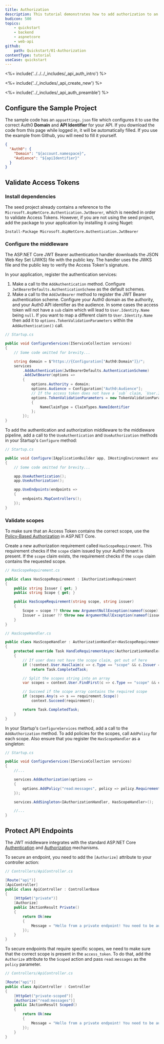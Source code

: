 ```yaml
---
title: Authorization
description: This tutorial demonstrates how to add authorization to an ASP.NET Core Web API application using the standard JWT middleware.
budicon: 500
topics:
    - quickstart
    - backend
    - aspnetcore
    - web-api
github:
    path: Quickstart/01-Authorization
contentType: tutorial
useCase: quickstart
---
```

<!-- markdownlint-disable MD041 MD002 -->

<%= include('../../../_includes/_api_auth_intro') %>

<%= include('../_includes/_api_create_new') %>

<%= include('../_includes/_api_auth_preamble') %>

## Configure the Sample Project

The sample code has an `appsettings.json` file which configures it to use the correct Auth0 **Domain** and **API Identifier** for your API. If you download the code from this page while logged in, it will be automatically filled. If you use the example from Github, you will need to fill it yourself.

```json
{
  "Auth0": {
    "Domain": "${account.namespace}",
    "Audience": "${apiIdentifier}"
  }
}
```

## Validate Access Tokens

### Install dependencies

The seed project already contains a reference to the `Microsoft.AspNetCore.Authentication.JwtBearer`, which is needed in order to validate Access Tokens.
However, if you are not using the seed project, add the package to your application by installing it using Nuget:

```text
Install-Package Microsoft.AspNetCore.Authentication.JwtBearer
```

### Configure the middleware

The ASP.NET Core JWT Bearer authentication handler downloads the JSON Web Key Set (JWKS) file with the public key. The handler uses the JWKS file and the public key to verify the Access Token's signature.

In your application, register the authentication services:

1. Make a call to the `AddAuthentication` method. Configure `JwtBearerDefaults.AuthenticationScheme` as the default schemes.  
2. Make a call to the `AddJwtBearer` method to register the JWT Bearer authentication scheme. Configure your Auth0 domain as the authority, and your Auth0 API identifier as the audience. In some cases the access token will not have a `sub` claim which will lead to `User.Identity.Name` being `null`. If you want to map a different claim to `User.Identity.Name` then add it to `options.TokenValidationParameters` within the `AddAuthentication()` call.

```csharp
// Startup.cs

public void ConfigureServices(IServiceCollection services)
{
    // Some code omitted for brevity...

    string domain = $"https://{Configuration["Auth0:Domain"]}/";
    services
        .AddAuthentication(JwtBearerDefaults.AuthenticationScheme)
        .AddJwtBearer(options =>
        {
            options.Authority = domain;
            options.Audience = Configuration["Auth0:Audience"];
            // If the access token does not have a `sub` claim, `User.Identity.Name` will be `null`. Map it to a different claim by setting the NameClaimType below.
            options.TokenValidationParameters = new TokenValidationParameters
            {
                NameClaimType = ClaimTypes.NameIdentifier
            };
        });
}
```

To add the authentication and authorization middleware to the middleware pipeline, add a call to the `UseAuthentication` and `UseAuthorization` methods in your Startup's `Configure` method:

```csharp
// Startup.cs

public void Configure(IApplicationBuilder app, IHostingEnvironment env)
{
    // Some code omitted for brevity...

    app.UseAuthentication();
    app.UseAuthorization();

    app.UseEndpoints(endpoints =>
    {
        endpoints.MapControllers();
    });
}
```

### Validate scopes

To make sure that an Access Token contains the correct scope, use the [Policy-Based Authorization](https://docs.microsoft.com/en-us/aspnet/core/security/authorization/policies) in ASP.NET Core.

Create a new authorization requirement called `HasScopeRequirement`. This requirement checks if the `scope` claim issued by your Auth0 tenant is present. If the `scope` claim exists, the requirement checks if the `scope` claim contains the requested scope.

```csharp
// HasScopeRequirement.cs

public class HasScopeRequirement : IAuthorizationRequirement
{
    public string Issuer { get; }
    public string Scope { get; }

    public HasScopeRequirement(string scope, string issuer)
    {
        Scope = scope ?? throw new ArgumentNullException(nameof(scope));
        Issuer = issuer ?? throw new ArgumentNullException(nameof(issuer));
    }
}
```

```csharp
// HasScopeHandler.cs

public class HasScopeHandler : AuthorizationHandler<HasScopeRequirement>
{
    protected override Task HandleRequirementAsync(AuthorizationHandlerContext context, HasScopeRequirement requirement)
    {
        // If user does not have the scope claim, get out of here
        if (!context.User.HasClaim(c => c.Type == "scope" && c.Issuer == requirement.Issuer))
            return Task.CompletedTask;

        // Split the scopes string into an array
        var scopes = context.User.FindFirst(c => c.Type == "scope" && c.Issuer == requirement.Issuer).Value.Split(' ');

        // Succeed if the scope array contains the required scope
        if (scopes.Any(s => s == requirement.Scope))
            context.Succeed(requirement);

        return Task.CompletedTask;
    }
}
```

In your Startup's `ConfigureServices` method, add a call to the `AddAuthorization` method. To add policies for the scopes, call `AddPolicy` for each scope. Also ensure that you register the `HasScopeHandler` as a singleton:

```csharp
// Startup.cs

public void ConfigureServices(IServiceCollection services)
{
    //...

    services.AddAuthorization(options =>
    {
        options.AddPolicy("read:messages", policy => policy.Requirements.Add(new HasScopeRequirement("read:messages", domain)));
    });

    services.AddSingleton<IAuthorizationHandler, HasScopeHandler>();

    //...
}
```

## Protect API Endpoints

The JWT middleware integrates with the standard ASP.NET Core [Authentication](https://docs.microsoft.com/en-us/aspnet/core/security/authentication/) and [Authorization](https://docs.microsoft.com/en-us/aspnet/core/security/authorization/) mechanisms. 

To secure an endpoint, you need to add the `[Authorize]` attribute to your controller action:

```csharp
// Controllers/ApiController.cs

[Route("api")]
[ApiController]
public class ApiController : ControllerBase
{
    [HttpGet("private")]
    [Authorize]
    public IActionResult Private()
    {
        return Ok(new
        {
            Message = "Hello from a private endpoint! You need to be authenticated to see this."
        });
    }
}
```

To secure endpoints that require specific scopes, we need to make sure that the correct scope is present in the `access_token`. To do that, add the `Authorize` attribute to the `Scoped` action and pass `read:messages` as the `policy` parameter. 

```csharp
// Controllers/ApiController.cs

[Route("api")]
public class ApiController : Controller
{
    [HttpGet("private-scoped")]
    [Authorize("read:messages")]
    public IActionResult Scoped()
    {
        return Ok(new
        {
            Message = "Hello from a private endpoint! You need to be authenticated and have a scope of read:messages to see this."
        });
    }
}
```
